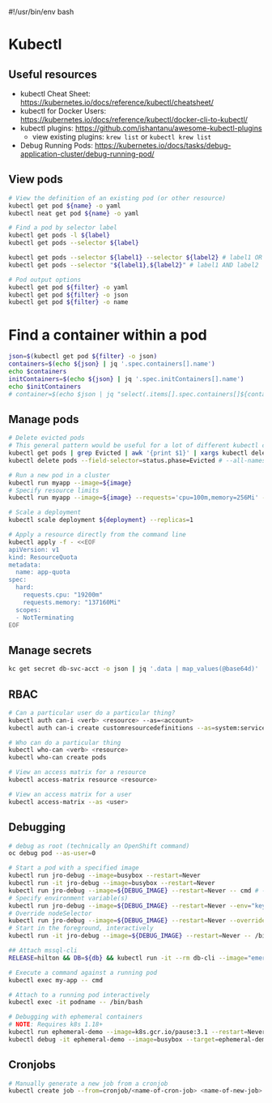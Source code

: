 #!/usr/bin/env bash

# Kubectl

## Useful resources

- kubectl Cheat Sheet: https://kubernetes.io/docs/reference/kubectl/cheatsheet/
- kubectl for Docker Users: https://kubernetes.io/docs/reference/kubectl/docker-cli-to-kubectl/
- kubectl plugins: https://github.com/ishantanu/awesome-kubectl-plugins
  - view existing plugins: `krew list` or `kubectl krew list`
- Debug Running Pods: https://kubernetes.io/docs/tasks/debug-application-cluster/debug-running-pod/

## View pods

```bash
# View the definition of an existing pod (or other resource)
kubectl get pod ${name} -o yaml
kubectl neat get pod ${name} -o yaml

# Find a pod by selector label
kubectl get pods -l ${label}
kubectl get pods --selector ${label}

kubectl get pods --selector ${label1} --selector ${label2} # label1 OR label2
kubectl get pods --selector "${label1},${label2}" # label1 AND label2

# Pod output options
kubectl get pod ${filter} -o yaml
kubectl get pod ${filter} -o json
kubectl get pod ${filter} -o name
```

# Find a container within a pod
```bash
json=$(kubectl get pod ${filter} -o json)
containers=$(echo ${json} | jq '.spec.containers[].name')
echo $containers
initContainers=$(echo ${json} | jq '.spec.initContainers[].name')
echo $initContainers
# container=$(echo $json | jq "select(.items[].spec.containers[]${container_filter})" | jq '.items[].spec.containers[].name')
```

## Manage pods

```bash
# Delete evicted pods
# This general pattern would be useful for a lot of different kubectl commands
kubectl get pods | grep Evicted | awk '{print $1}' | xargs kubectl delete pod
kubectl delete pods --field-selector=status.phase=Evicted # --all-namespaces

# Run a new pod in a cluster
kubectl run myapp --image=${image}
# Specify resource limits
kubectl run myapp --image=${image} --requests='cpu=100m,memory=256Mi' --limits='cpu=200m,memory=512Mi'

# Scale a deployment
kubectl scale deployment ${deployment} --replicas=1

# Apply a resource directly from the command line
kubectl apply -f - <<EOF
apiVersion: v1
kind: ResourceQuota
metadata:
  name: app-quota
spec:
  hard:
    requests.cpu: "19200m"
    requests.memory: "137160Mi"
  scopes:
  - NotTerminating
EOF
```

## Manage secrets

```bash
kc get secret db-svc-acct -o json | jq '.data | map_values(@base64d)'
```

## RBAC

```bash
# Can a particular user do a particular thing?
kubectl auth can-i <verb> <resource> --as=<account>
kubectl auth can-i create customresourcedefinitions --as=system:serviceaccount:namespace:svc-account

# Who can do a particular thing
kubectl who-can <verb> <resource>
kubectl who-can create pods

# View an access matrix for a resource
kubectl access-matrix resource <resource>

# View an access matrix for a user
kubectl access-matrix --as <user>
```

## Debugging

```bash
# debug as root (technically an OpenShift command)
oc debug pod --as-user=0

# Start a pod with a specified image
kubectl run jro-debug --image=busybox --restart=Never
kubectl run -it jro-debug --image=busybox --restart=Never
kubectl run jro-debug --image=${DEBUG_IMAGE} --restart=Never -- cmd # -- cmd is optional
# Specify environment variable(s)
kubectl run jro-debug --image=${DEBUG_IMAGE} --restart=Never --env="key=value" -- cmd # -- cmd is optional
# Override nodeSelector
kubectl run jro-debug --image=${DEBUG_IMAGE} --restart=Never --overrides='{ "apiVersion": "v1", "spec": { "template": { "spec": { "nodeSelector": { "network": "<network>" } } } } }' -- cmd
# Start in the foreground, interactively
kubectl run -it jro-debug --image=${DEBUG_IMAGE} --restart=Never -- /bin/bash

## Attach mssql-cli
RELEASE=hilton && DB=${db} && kubectl run -it --rm db-cli --image="emergn/mssql-cli" -- -U SA -P ${password} -d ${DB} -S ${RELEASE}

# Execute a command against a running pod
kubectl exec my-app -- cmd

# Attach to a running pod interactively
kubectl exec -it podname -- /bin/bash

# Debugging with ephemeral containers
# NOTE: Requires k8s 1.18+
kubectl run ephemeral-demo --image=k8s.gcr.io/pause:3.1 --restart=Never
kubectl debug -it ephemeral-demo --image=busybox --target=ephemeral-demo
```

## Cronjobs

```bash
# Manually generate a new job from a cronjob
kubectl create job --from=cronjob/<name-of-cron-job> <name-of-new-job>
```